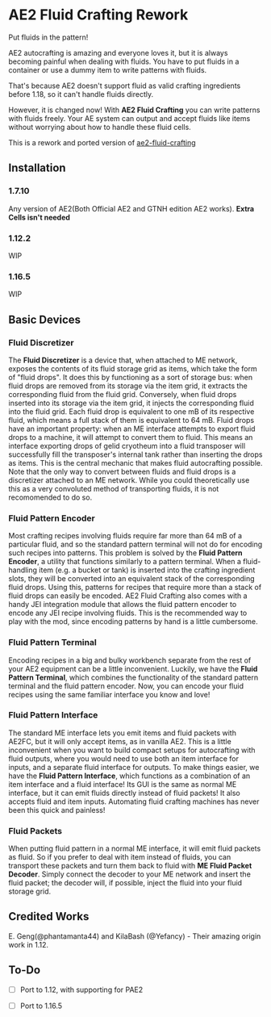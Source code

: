 # AE2 Fluid Crafting Rework

Put fluids in the pattern!

AE2 autocrafting is amazing and everyone loves it, but it is always becoming painful when dealing with fluids. You have to put fluids in a container or use a dummy item to write patterns with fluids.

That's because AE2 doesn't support fluid as valid crafting ingredients before 1.18, so it can't handle fluids directly.

However, it is changed now! With **AE2 Fluid Crafting** you can write patterns with fluids freely. Your AE system can output and accept fluids like items without worrying about how to handle these fluid cells.

This is a rework and ported version of [ae2-fluid-crafting](https://github.com/phantamanta44/ae2-fluid-crafting)

## Installation

### 1.7.10
Any version of AE2(Both Official AE2 and GTNH edition AE2 works).
**Extra Cells isn't needed**

### 1.12.2
WIP

### 1.16.5
WIP

## Basic Devices

### Fluid Discretizer
The **Fluid Discretizer** is a device that, when attached to ME network, exposes the contents of its fluid storage grid as items, which take the form of "fluid drops".
It does this by functioning as a sort of storage bus: when fluid drops are removed from its storage via the item grid, it extracts the corresponding fluid from the fluid grid.
Conversely, when fluid drops inserted into its storage via the item grid, it injects the corresponding fluid into the fluid grid.
Each fluid drop is equivalent to one mB of its respective fluid, which means a full stack of them is equivalent to 64 mB.
Fluid drops have an important property: when an ME interface attempts to export fluid drops to a machine, it will attempt to convert them to fluid.
This means an interface exporting drops of gelid cryotheum into a fluid transposer will successfully fill the transposer's internal tank rather than inserting the drops as items.
This is the central mechanic that makes fluid autocrafting possible.
Note that the only way to convert between fluids and fluid drops is a discretizer attached to an ME network.
While you could theoretically use this as a very convoluted method of transporting fluids, it is not recomomended to do so.

### Fluid Pattern Encoder
Most crafting recipes involving fluids require far more than 64 mB of a particular fluid, and so the standard pattern terminal will not do for encoding such recipes into patterns.
This problem is solved by the **Fluid Pattern Encoder**, a utility that functions similarly to a pattern terminal.
When a fluid-handling item (e.g. a bucket or tank) is inserted into the crafting ingredient slots, they will be converted into an equivalent stack of the corresponding fluid drops.
Using this, patterns for recipes that require more than a stack of fluid drops can easily be encoded.
AE2 Fluid Crafting also comes with a handy JEI integration module that allows the fluid pattern encoder to encode any JEI recipe involving fluids.
This is the recommended way to play with the mod, since encoding patterns by hand is a little cumbersome.

### Fluid Pattern Terminal

Encoding recipes in a big and bulky workbench separate from the rest of your AE2 equipment can be a little inconvenient.
Luckily, we have the **Fluid Pattern Terminal**, which combines the functionality of the standard pattern terminal and the fluid pattern encoder.
Now, you can encode your fluid recipes using the same familiar interface you know and love!

### Fluid Pattern Interface

The standard ME interface lets you emit items and fluid packets with AE2FC, but it will only accept items, as in vanilla AE2.
This is a little inconvenient when you want to build compact setups for autocrafting with fluid outputs, where you would need to use both an item interface for inputs, and a separate fluid interface for outputs.
To make things easier, we have the **Fluid Pattern Interface**, which functions as a combination of an item interface and a fluid interface!
Its GUI is the same as normal ME interface, but it can emit fluids directly instead of fluid packets! It also accepts fluid and item inputs.
Automating fluid crafting machines has never been this quick and painless!

### Fluid Packets

When putting fluid pattern in a normal ME interface, it will emit fluid packets as fluid.
So if you prefer to deal with item instead of fluids, you can transport these packets and turn them back to fluid with **ME Fluid Packet Decoder**.
Simply connect the decoder to your ME network and insert the fluid packet; the decoder will, if possible, inject the fluid into your fluid storage grid.

## Credited Works

E. Geng(@phantamanta44) and KilaBash (@Yefancy) - Their amazing origin work in 1.12.

## To-Do

 -[ ] Port to 1.12, with supporting for PAE2

 -[ ] Port to 1.16.5
